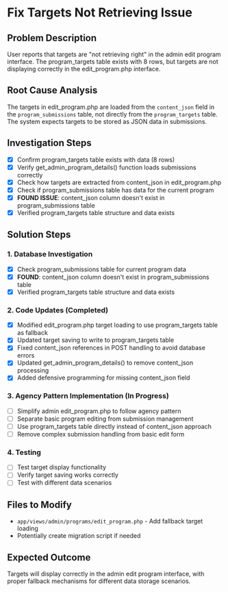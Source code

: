 # Fix Targets Not Retrieving Issue

## Problem Description

User reports that targets are "not retrieving right" in the admin edit program interface. The program_targets table exists with 8 rows, but targets are not displaying correctly in the edit_program.php interface.

## Root Cause Analysis

The targets in edit_program.php are loaded from the `content_json` field in the `program_submissions` table, not directly from the `program_targets` table. The system expects targets to be stored as JSON data in submissions.

## Investigation Steps

- [x] Confirm program_targets table exists with data (8 rows)
- [x] Verify get_admin_program_details() function loads submissions correctly
- [x] Check how targets are extracted from content_json in edit_program.php
- [x] Check if program_submissions table has data for the current program
- [x] **FOUND ISSUE**: content_json column doesn't exist in program_submissions table
- [x] Verified program_targets table structure and data exists

## Solution Steps

### 1. Database Investigation

- [x] Check program_submissions table for current program data
- [x] **FOUND**: content_json column doesn't exist in program_submissions table
- [x] Verified program_targets table structure and data exists

### 2. Code Updates (Completed)

- [x] Modified edit_program.php target loading to use program_targets table as fallback
- [x] Updated target saving to write to program_targets table
- [x] Fixed content_json references in POST handling to avoid database errors
- [x] Updated get_admin_program_details() to remove content_json processing
- [x] Added defensive programming for missing content_json field

### 3. Agency Pattern Implementation (In Progress)

- [ ] Simplify admin edit_program.php to follow agency pattern
- [ ] Separate basic program editing from submission management
- [ ] Use program_targets table directly instead of content_json approach
- [ ] Remove complex submission handling from basic edit form

### 4. Testing

- [ ] Test target display functionality
- [ ] Verify target saving works correctly
- [ ] Test with different data scenarios

## Files to Modify

- `app/views/admin/programs/edit_program.php` - Add fallback target loading
- Potentially create migration script if needed

## Expected Outcome

Targets will display correctly in the admin edit program interface, with proper fallback mechanisms for different data storage scenarios.
